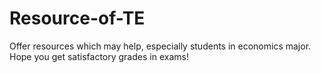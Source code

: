 # Resource-of-TE
Offer resources which may help, especially students in economics major.
Hope you get satisfactory grades in exams!
